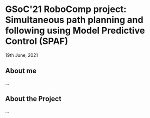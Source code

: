 # GSoC'21 RoboComp project: Simultaneous path planning and following using Model Predictive Control (SPAF)

19th June, 2021

## About me

...


## About the Project

...